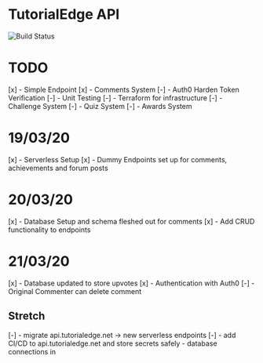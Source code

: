 TutorialEdge API
==================

![Build Status](https://travis-ci.org/elliotforbes/api.tutorialedge.net.svg?branch=master)

# TODO

[x] - Simple Endpoint
[x] - Comments System
[-] - Auth0 Harden Token Verification
[-] - Unit Testing
[-] - Terraform for infrastructure
[-] - Challenge System
[-] - Quiz System
[-] - Awards System

# 19/03/20

[x] - Serverless Setup
[x] - Dummy Endpoints set up for comments, achievements and forum posts

# 20/03/20

[x] - Database Setup and schema fleshed out for comments
[x] - Add CRUD functionality to endpoints

# 21/03/20

[x] - Database updated to store upvotes
[x] - Authentication with Auth0
[-] - Original Commenter can delete comment

## Stretch

[-] - migrate api.tutorialedge.net -> new serverless endpoints 
[-] - add CI/CD to api.tutorialedge.net and store secrets safely - database connections in 